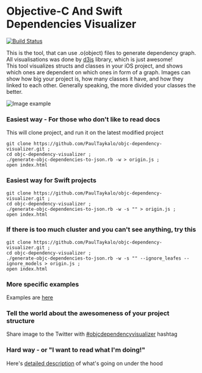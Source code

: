 Objective-C And Swift Dependencies Visualizer
==========================  
[![Build Status](https://travis-ci.org/PaulTaykalo/objc-dependency-visualizer.svg)](https://travis-ci.org/PaulTaykalo/objc-dependency-visualizer)  

This is the tool, that can use .o(object) files to generate dependency graph.  
All visualisations was done by [d3js](http://d3js.org/) library, which is just awesome!  
This tool visualizes structs and classes in your iOS project, and shows which ones are dependent on which ones in form of a graph. Images can show how big your project is, how many classes it have, and how they linked to each other. Generally speaking, the more divided your classes the better. 

![Image example](https://pbs.twimg.com/media/CFDYofdUsAAzjSK.png:large)  

### Easiest way - For those who don't like to read docs
This will clone project, and run it on the latest modified project
```
git clone https://github.com/PaulTaykalo/objc-dependency-visualizer.git ;
cd objc-dependency-visualizer ;
./generate-objc-dependencies-to-json.rb -w > origin.js ;
open index.html
```

### Easiest way for Swift projects
```
git clone https://github.com/PaulTaykalo/objc-dependency-visualizer.git ;
cd objc-dependency-visualizer ;
./generate-objc-dependencies-to-json.rb -w -s "" > origin.js ;
open index.html
```

### If there is too much cluster and you can't see anything, try this
```
git clone https://github.com/PaulTaykalo/objc-dependency-visualizer.git ;
cd objc-dependency-visualizer ;
./generate-objc-dependencies-to-json.rb -w -s "" --ignore_leafes --ignore_models > origin.js ;
open index.html
```

### More specific examples
Examples are [here](https://github.com/PaulTaykalo/objc-dependency-visualizer/wiki/Usage-examples)

### Tell the world about the awesomeness of your project structure
Share image to the Twitter with [#objcdependencyvisualizer](https://twitter.com/search/realtime?q=%23objcdependencyvisualizer) hashtag


### Hard way - or "I want to read what I'm doing!"

Here's [detailed description](https://github.com/PaulTaykalo/objc-dependency-visualizer/wiki) of what's going on under the hood
